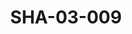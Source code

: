 ---
pid: SHA-03-009
title: SHA-03-009
language: 'en '
collection: Sharhabil Ahmed
original_label: 
rights: Sharhabil Ahmed
location_of_original: Sharhabil Ahmed
photographer_or_studio: 
scanned_from: photograph 10.1 by 15.1
_date: '1995'
location: Kafouri, French Ambassador's Residence
description: Sharhabi Ahmed 'Ali Yagoub Kamild Hussain and Zakia Abu Gasim in concert
additional_notes: 
permission_display: 'yes'
on_server: 'no'
on_website: 'no'
permalink: "/archive/en/sha-03-009.html"
layout: photo-page
---